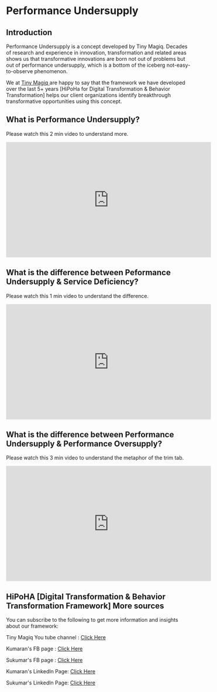 # Performance Undersupply

## Introduction

Performance Undersupply is a concept developed by Tiny Magiq. Decades of research and experience in innovation, transformation and related areas shows us that transformative innovations are born not out of problems but out of performance undersupply, which is a bottom of the iceberg not-easy-to-observe phenomenon. 
 
We at <a href="https://tinymagiq.com"> Tiny Magiq </a> are happy to say that the framework we have developed over the last 5+ years [HiPoHa for Digital Transformation & Behavior Transformation] helps our client organizations identify breakthrough transformative opportunities using this concept.

## What is Performance Undersupply? 

Please watch this 2 min video to understand more. 

<iframe width="560" height="315" src="https://www.youtube.com/embed/ElfHuM08dUI" frameborder="0" allow="accelerometer; autoplay; encrypted-media; gyroscope; picture-in-picture" allowfullscreen></iframe>


## What is the difference between Peformance Undersupply & Service Deficiency? 

Please watch this 1 min video to understand the difference. 

<iframe width="560" height="315" src="https://www.youtube.com/embed/QkKR7-zps0E" frameborder="0" allow="accelerometer; autoplay; encrypted-media; gyroscope; picture-in-picture" allowfullscreen></iframe>

## What is the difference between Performance Undersupply & Performance Oversupply? 

Please watch this 3 min video to understand the metaphor of the trim tab. 

<iframe width="560" height="315" src="https://www.youtube.com/embed/9bFdESA2sbY" frameborder="0" allow="accelerometer; autoplay; encrypted-media; gyroscope; picture-in-picture" allowfullscreen></iframe>


## HiPoHA [Digital Transformation & Behavior Transformation Framework] More sources
You can subscribe to the following to get more information and insights about our framework: 

Tiny Magiq You tube channel : <a href="https://www.youtube.com/c/TinyMagiq"> Click Here </a>

Kumaran's FB page : <a href="https://touch.facebook.com/kums72"> Click Here </a>

Sukumar's FB page : <a href="https://touch.facebook.com/sukumar"> Click Here </a>

Kumaran's LinkedIn Page:  <a href="https://in.linkedin.com/in/akumaran"> Click Here </a>

Sukumar's LinkedIn Page: <a href="https://in.linkedin.com/in/rajagopalsukumar"> Click Here </a>

